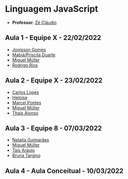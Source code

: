 # **Linguagem JavaScript**

- **Professor**: [Zé Cláudio](https://www.linkedin.com/in/jose-claudio/) 

## **Aula 1 - Equipe X - 22/02/2022**
- [Jonisson Gomes](https://github.com/JonissonGomes)
- [Mabiá/Priscila Duarte](https://github.com/prisciladuarte)
- [Miguel Müller](https://github.com/miguelsmuller)
- [Rodrigo Rios](https://github.com/Rodrigo-Rios)

## **Aula 2 - Equipe X - 23/02/2022**
- [Carlos Lopes]()
- [Heloise](https://github.com/Heloisemeirelles)
- [Marcel Pontes](https://github.com/mfnp14)
- [Miguel Müller](https://github.com/miguelsmuller)
- [Thais Alonso](https://github.com/buchevitss)

## **Aula 3 - Equipe 8 - 07/03/2022**
- [Natalia Guimarães](https://github.com/guimaraesnatalia)
- [Miguel Müller](https://github.com/miguelsmuller)
- [Tais Araujo](https://github.com/taisjjorge)
- [Bruna Targino](https://github.com/targ1no)

## **Aula 4 - Aula Conceitual - 10/03/2022**